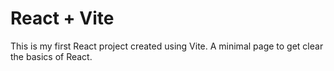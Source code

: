 # React + Vite

This is my first React project created using Vite. A minimal page to get clear the basics of React.
